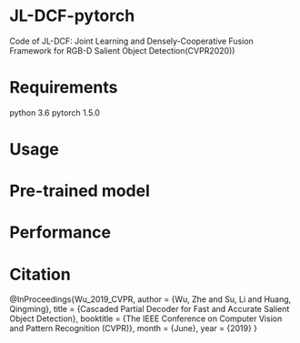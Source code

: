 # JL-DCF-pytorch
Code of JL-DCF: Joint Learning and Densely-Cooperative Fusion Framework for RGB-D Salient Object Detection(CVPR2020))
# Requirements
python 3.6 pytorch 1.5.0
# Usage

# Pre-trained model

# Performance


# Citation
@InProceedings{Wu_2019_CVPR,
author = {Wu, Zhe and Su, Li and Huang, Qingming},
title = {Cascaded Partial Decoder for Fast and Accurate Salient Object Detection},
booktitle = {The IEEE Conference on Computer Vision and Pattern Recognition (CVPR)},
month = {June},
year = {2019}
}
